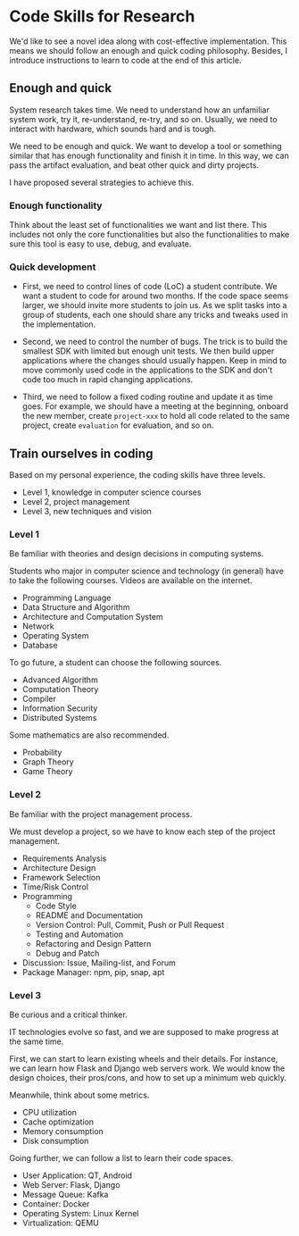 # Code Skills for Research

We'd like to see a novel idea along with cost-effective implementation. This
means we should follow an enough and quick coding philosophy. Besides, I
introduce instructions to learn to code at the end of this article.

## Enough and quick

System research takes time. We need to understand how an unfamiliar system work,
try it, re-understand, re-try, and so on. Usually, we need to interact with
hardware, which sounds hard and is tough.

We need to be enough and quick. We want to develop a tool or something similar
that has enough functionality and finish it in time. In this way, we can pass
the artifact evaluation, and beat other quick and dirty projects.

I have proposed several strategies to achieve this.

### Enough functionality

Think about the least set of functionalities we want and list there. This
includes not only the core functionalities but also the functionalities to make
sure this tool is easy to use, debug, and evaluate.

### Quick development

+ First, we need to control lines of code (LoC) a student contribute. We want a
student to code for around two months. If the code space seems larger, we should
invite more students to join us. As we split tasks into a group of students,
each one should share any tricks and tweaks used in the implementation.

+ Second, we need to control the number of bugs. The trick is to build the
smallest SDK with limited but enough unit tests. We then build upper
applications where the changes should usually happen. Keep in mind to move
commonly used code in the applications to the SDK and don't code too much in
rapid changing applications.

+ Third, we need to follow a fixed coding routine and update it as time goes. 
For example, we should have a meeting at the beginning, onboard the new member,
create `project-xxx` to hold all code related to the same project, create
`evaluation` for evaluation, and so on.

## Train ourselves in coding

Based on my personal experience, the coding skills have three levels.

+ Level 1, knowledge in computer science courses
+ Level 2, project management
+ Level 3, new techniques and vision

### Level 1

Be familiar with theories and design decisions in computing systems.

Students who major in computer science and technology (in general) have to take
the following courses. Videos are available on the internet.

+ Programming Language
+ Data Structure and Algorithm
+ Architecture and Computation System
+ Network
+ Operating System
+ Database

To go future, a student can choose the following sources.

+ Advanced Algorithm
+ Computation Theory
+ Compiler
+ Information Security
+ Distributed Systems

Some mathematics are also recommended.

+ Probability
+ Graph Theory
+ Game Theory

### Level 2

Be familiar with the project management process.

We must develop a project, so we have to know each step of the project
management.

+ Requirements Analysis
+ Architecture Design
+ Framework Selection
+ Time/Risk Control
+ Programming
    + Code Style
    + README and Documentation
    + Version Control: Pull, Commit, Push or Pull Request
    + Testing and Automation
    + Refactoring and Design Pattern
    + Debug and Patch
+ Discussion: Issue, Mailing-list, and Forum
+ Package Manager: npm, pip, snap, apt

### Level 3

Be curious and a critical thinker.

IT technologies evolve so fast, and we are supposed to make progress at the same
time.

First, we can start to learn existing wheels and their details. For instance, we
can learn how Flask and Django web servers work. We would know the design
choices, their pros/cons, and how to set up a minimum web quickly.

Meanwhile, think about some metrics.

+ CPU utilization
+ Cache optimization
+ Memory consumption
+ Disk consumption

Going further, we can follow a list to learn their code spaces.

+ User Application: QT, Android
+ Web Server: Flask, Django
+ Message Queue: Kafka
+ Container: Docker
+ Operating System: Linux Kernel
+ Virtualization: QEMU